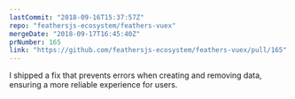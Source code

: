 ```yaml
---
lastCommit: "2018-09-16T15:37:57Z"
repo: "feathersjs-ecosystem/feathers-vuex"
mergeDate: "2018-09-17T16:45:40Z"
prNumber: 165
link: "https://github.com/feathersjs-ecosystem/feathers-vuex/pull/165"
---
```


I shipped a fix that prevents errors when creating and removing data, ensuring a more reliable experience for users.